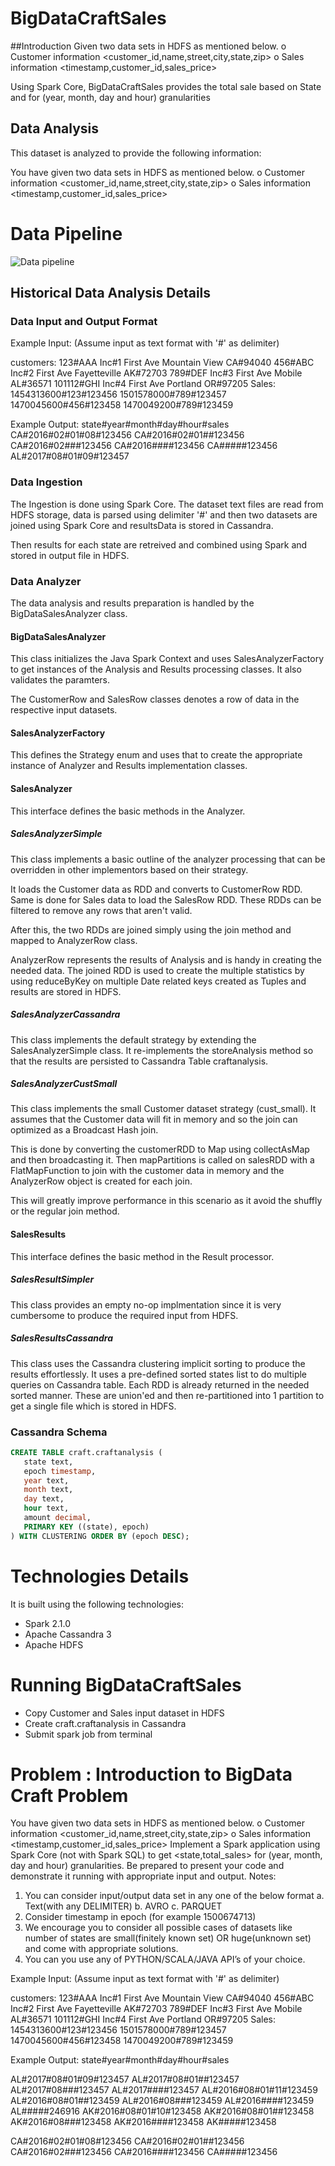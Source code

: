 
# BigDataCraftSales 
##Introduction
Given two data sets in HDFS as mentioned below.
o Customer information &lt;customer_id,name,street,city,state,zip&gt;
o Sales information &lt;timestamp,customer_id,sales_price&gt;

Using Spark Core, BigDataCraftSales provides the total sale based on State and for (year, month, day and hour) granularities

##  Data Analysis

 This dataset is analyzed to provide the following information:

You have given two data sets in HDFS as mentioned below.
o Customer information &lt;customer_id,name,street,city,state,zip&gt;
o Sales information &lt;timestamp,customer_id,sales_price&gt;

# Data Pipeline

![Data pipeline](images/datapipeline.JPG)

## Historical Data Analysis Details

### Data Input and Output Format

Example Input: (Assume input as text format with &#39;#&#39; as delimiter)

customers:
123#AAA Inc#1 First Ave Mountain View CA#94040
456#ABC Inc#2 First Ave Fayetteville AK#72703
789#DEF Inc#3 First Ave Mobile AL#36571
101112#GHI Inc#4 First Ave Portland OR#97205
Sales:
1454313600#123#123456
1501578000#789#123457
1470045600#456#123458
1470049200#789#123459

Example Output:
state#year#month#day#hour#sales
CA#2016#02#01#08#123456
CA#2016#02#01##123456
CA#2016#02###123456
CA#2016####123456
CA#####123456
AL#2017#08#01#09#123457



### Data Ingestion

The Ingestion is done using Spark Core. The dataset text files are read from HDFS storage, data is parsed using delimiter '#' and then two datasets are joined using Spark Core and resultsData is stored in Cassandra. 

Then results for each state are retreived and combined using Spark and stored in output file in HDFS.

### Data Analyzer

The data analysis and results preparation is handled by the BigDataSalesAnalyzer class.

#### BigDataSalesAnalyzer

This class initializes the Java Spark Context and uses SalesAnalyzerFactory to get instances of the Analysis and Results processing classes. It also validates the paramters.

The CustomerRow and SalesRow classes denotes a row of data in the respective input datasets.

#### SalesAnalyzerFactory

This defines the Strategy enum and uses that to create the appropriate instance of Analyzer and Results implementation classes.

#### SalesAnalyzer

This interface defines the basic methods in the Analyzer.

##### SalesAnalyzerSimple

This class implements a basic outline of the analyzer processing that can be overridden in other implementors based on their strategy.

It loads the Customer data as RDD and converts to CustomerRow RDD. Same is done for Sales data to load the SalesRow RDD. These RDDs can be filtered to remove any rows that aren't valid.

After this, the two RDDs are joined simply using the join method and mapped to AnalyzerRow class.

AnalyzerRow represents the results of Analysis and is handy in creating the needed data. The joined RDD is used to create the multiple statistics by using reduceByKey on multiple Date related keys created as Tuples and results are stored in HDFS.

##### SalesAnalyzerCassandra

This class implements the default strategy by extending the SalesAnalyzerSimple class. It re-implements the storeAnalysis method so that the results are persisted to Cassandra Table craftanalysis.

##### SalesAnalyzerCustSmall

This class implements the small Customer dataset strategy (cust_small). It assumes that the Customer data will fit in memory and so the join can optimized as a Broadcast Hash join. 

This is done by converting the customerRDD to Map using collectAsMap and then broadcasting it. Then mapPartitions is called on salesRDD with a FlatMapFunction to join with the customer data in memory and the AnalyzerRow object is created for each join.

This will greatly improve performance in this scenario as it avoid the shuffly or the regular join method.

#### SalesResults

This interface defines the basic method in the Result processor.

##### SalesResultSimpler

This class provides an empty no-op implmentation since it is very cumbersome to produce the required input from HDFS.

##### SalesResultsCassandra

This class uses the Cassandra clustering implicit sorting to produce the results effortlessly. It uses a pre-defined sorted states list to do multiple queries on Cassandra table. Each RDD is already returned in the needed sorted manner. These are union'ed and then re-partitioned into 1 partition to get a single file which is stored in HDFS. 

### Cassandra Schema

```sql
CREATE TABLE craft.craftanalysis (
   state text,
   epoch timestamp,
   year text,
   month text,
   day text,
   hour text,
   amount decimal,
   PRIMARY KEY ((state), epoch)
) WITH CLUSTERING ORDER BY (epoch DESC);
```

# Technologies Details

It is built using the following technologies:

- Spark 2.1.0
- Apache Cassandra 3
- Apache HDFS

# Running BigDataCraftSales
- Copy Customer and Sales input dataset in HDFS
- Create craft.craftanalysis in Cassandra
- Submit spark job from terminal


# Problem : Introduction to BigData Craft Problem

You have given two data sets in HDFS as mentioned below.
o Customer information &lt;customer_id,name,street,city,state,zip&gt;
o Sales information &lt;timestamp,customer_id,sales_price&gt;
Implement a Spark application using Spark Core (not with Spark SQL) to
get &lt;state,total_sales&gt; for (year, month, day and hour) granularities. Be
prepared to present your code and demonstrate it running with appropriate
input and output.
Notes:
1. You can consider input/output data set in any one of the below format
a. Text(with any DELIMITER)
b. AVRO
c. PARQUET
2. Consider timestamp in epoch (for example 1500674713)
3. We encourage you to consider all possible cases of datasets like
number of states are small(finitely known set) OR huge(unknown set)
and come with appropriate solutions.
4. You can you use any of PYTHON/SCALA/JAVA API’s of your
choice.

Example Input: (Assume input as text format with &#39;#&#39; as delimiter)

customers:
123#AAA Inc#1 First Ave Mountain View CA#94040
456#ABC Inc#2 First Ave Fayetteville AK#72703
789#DEF Inc#3 First Ave Mobile AL#36571
101112#GHI Inc#4 First Ave Portland OR#97205
Sales:
1454313600#123#123456
1501578000#789#123457
1470045600#456#123458
1470049200#789#123459

Example Output:
state#year#month#day#hour#sales

AL#2017#08#01#09#123457
AL#2017#08#01##123457
AL#2017#08###123457
AL#2017####123457
AL#2016#08#01#11#123459
AL#2016#08#01##123459
AL#2016#08###123459
AL#2016####123459
AL#####246916
AK#2016#08#01#10#123458
AK#2016#08#01##123458
AK#2016#08###123458
AK#2016####123458
AK#####123458

CA#2016#02#01#08#123456
CA#2016#02#01##123456
CA#2016#02###123456
CA#2016####123456
CA#####123456


